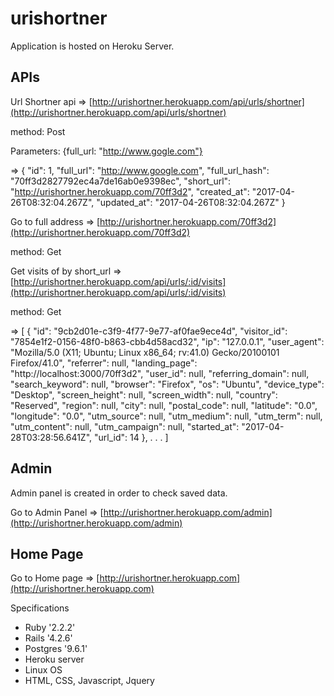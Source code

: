 # urishortner

Application is hosted on Heroku Server.

## APIs

Url Shortner api => [http://urishortner.herokuapp.com/api/urls/shortner](http://urishortner.herokuapp.com/api/urls/shortner)

method: Post

Parameters: {full_url: "http://www.gogle.com"}

=> {
  "id": 1,
  "full_url": "http://www.google.com",
  "full_url_hash": "70ff3d2827792ec4a7de16ab0e9398ec",
  "short_url": "http://urishortner.herokuapp.com/70ff3d2",
  "created_at": "2017-04-26T08:32:04.267Z",
  "updated_at": "2017-04-26T08:32:04.267Z"
}


Go to full address => [http://urishortner.herokuapp.com/70ff3d2](http://urishortner.herokuapp.com/70ff3d2)

method: Get


Get visits of by short_url => [http://urishortner.herokuapp.com/api/urls/:id/visits](http://urishortner.herokuapp.com/api/urls/:id/visits)

method: Get

=> [
  {
    "id": "9cb2d01e-c3f9-4f77-9e77-af0fae9ece4d",
    "visitor_id": "7854e1f2-0156-48f0-b863-cbb4d58acd32",
    "ip": "127.0.0.1",
    "user_agent": "Mozilla/5.0 (X11; Ubuntu; Linux x86_64; rv:41.0) Gecko/20100101 Firefox/41.0",
    "referrer": null,
    "landing_page": "http://localhost:3000/70ff3d2",
    "user_id": null,
    "referring_domain": null,
    "search_keyword": null,
    "browser": "Firefox",
    "os": "Ubuntu",
    "device_type": "Desktop",
    "screen_height": null,
    "screen_width": null,
    "country": "Reserved",
    "region": null,
    "city": null,
    "postal_code": null,
    "latitude": "0.0",
    "longitude": "0.0",
    "utm_source": null,
    "utm_medium": null,
    "utm_term": null,
    "utm_content": null,
    "utm_campaign": null,
    "started_at": "2017-04-28T03:28:56.641Z",
    "url_id": 14
  },
  .
  .
  .
]


## Admin

Admin panel is created in order to check saved data.

Go to Admin Panel => [http://urishortner.herokuapp.com/admin](http://urishortner.herokuapp.com/admin)


## Home Page

Go to Home page => [http://urishortner.herokuapp.com](http://urishortner.herokuapp.com)


Specifications

* Ruby '2.2.2'
* Rails '4.2.6'
* Postgres '9.6.1'
* Heroku server
* Linux OS
* HTML, CSS, Javascript, Jquery
